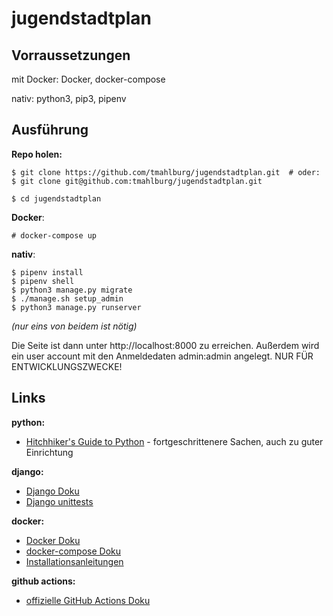 # jugendstadtplan

## Vorraussetzungen
mit Docker: Docker, docker-compose

nativ: python3, pip3, pipenv

## Ausführung
**Repo holen:**
```
$ git clone https://github.com/tmahlburg/jugendstadtplan.git  # oder:
$ git clone git@github.com:tmahlburg/jugendstadtplan.git

$ cd jugendstadtplan
```
**Docker**:

```
# docker-compose up
```

**nativ**:
```
$ pipenv install
$ pipenv shell
$ python3 manage.py migrate
$ ./manage.sh setup_admin
$ python3 manage.py runserver
```
*(nur eins von beidem ist nötig)*

Die Seite ist dann unter http://localhost:8000 zu erreichen. Außerdem wird ein user account mit den Anmeldedaten admin:admin angelegt. NUR FÜR ENTWICKLUNGSZWECKE!

## Links

**python:**

- [Hitchhiker's Guide to Python](https://docs.python-guide.org) - fortgeschrittenere Sachen, auch zu guter Einrichtung

**django:**

- [Django Doku](https://docs.djangoproject.com/en/3.0/)
- [Django unittests](https://docs.djangoproject.com/en/3.0/topics/testing/)

**docker:**

- [Docker Doku](https://docs.docker.com)
- [docker-compose Doku](https://docs.docker.com/compose/)
- [Installationsanleitungen](https://docs.docker.com/install/#supported-platforms)

**github actions:**
- [offizielle GitHub Actions Doku](https://help.github.com/en/actions)
